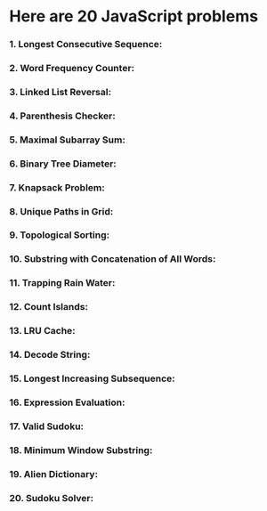 # Here are 20 JavaScript problems

### 1. **Longest Consecutive Sequence:**

### 2. **Word Frequency Counter:**

### 3. **Linked List Reversal:**

### 4. **Parenthesis Checker:**

### 5. **Maximal Subarray Sum:**

### 6. **Binary Tree Diameter:**

### 7. **Knapsack Problem:**

### 8. **Unique Paths in Grid:**

### 9. **Topological Sorting:**

### 10. **Substring with Concatenation of All Words:**

### 11. **Trapping Rain Water:**

### 12. **Count Islands:**

### 13. **LRU Cache:**

### 14. **Decode String:**

### 15. **Longest Increasing Subsequence:**

### 16. **Expression Evaluation:**

### 17. **Valid Sudoku:**

### 18. **Minimum Window Substring:**

### 19. **Alien Dictionary:**

### 20. **Sudoku Solver:**

